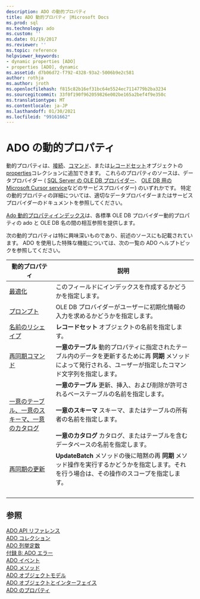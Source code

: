 ```yaml
---
description: ADO の動的プロパティ
title: ADO 動的プロパティ |Microsoft Docs
ms.prod: sql
ms.technology: ado
ms.custom: ''
ms.date: 01/19/2017
ms.reviewer: ''
ms.topic: reference
helpviewer_keywords:
- dynamic properties [ADO]
- properties [ADO], dynamic
ms.assetid: d7b06d72-f792-4328-93a2-5006b9e2c581
author: rothja
ms.author: jroth
ms.openlocfilehash: f815c82b16ef31bc64e5524ec7114779b2ba3234
ms.sourcegitcommit: 33f0f190f962059826e002be165a2bef4f9e350c
ms.translationtype: MT
ms.contentlocale: ja-JP
ms.lasthandoff: 01/30/2021
ms.locfileid: "99161662"
---
```

# <a name="ado-dynamic-properties"></a>ADO の動的プロパティ
動的プロパティは、[接続](./connection-object-ado.md)、[コマンド](./command-object-ado.md)、または[レコードセット](./recordset-object-ado.md)オブジェクトの[properties](./properties-collection-ado.md)コレクションに追加できます。 これらのプロパティのソースは、データプロバイダー ( [SQL Server の OLE DB プロバイダー](../../guide/appendixes/microsoft-ole-db-provider-for-sql-server.md)、 [OLE DB 用の Microsoft Cursor service](../../guide/appendixes/microsoft-cursor-service-for-ole-db-ado-service-component.md)などのサービスプロバイダー) のいずれかです。 特定の動的プロパティの詳細については、適切なデータプロバイダーまたはサービスプロバイダーのドキュメントを参照してください。  
  
 [Ado 動的プロパティインデックス](./ado-dynamic-property-index.md)は、各標準 OLE DB プロバイダー動的プロパティの ado と OLE DB 名の間の相互参照を提供します。  
  
 次の動的プロパティは特に興味深いものであり、前述のソースにも記載されています。 ADO を使用した特殊な機能については、次の一覧の ADO ヘルプトピックを参照してください。  
  
|動的プロパティ|説明|  
|-|-|  
|[最適化](./optimize-property-dynamic-ado.md)|このフィールドにインデックスを作成するかどうかを指定します。|  
|[プロンプト](./prompt-property-dynamic-ado.md)|OLE DB プロバイダーがユーザーに初期化情報の入力を求めるかどうかを指定します。|  
|[名前のリシェイプ](./reshape-name-property-dynamic-ado.md)|**レコードセット** オブジェクトの名前を指定します。|  
|[再同期コマンド](./resync-command-property-dynamic-ado.md)|**一意のテーブル** 動的プロパティに指定されたテーブル内のデータを更新するために再 **同期** メソッドによって発行される、ユーザーが指定したコマンド文字列を指定します。|  
|[一意のテーブル、一意のスキーマ、一意のカタログ](./unique-table-unique-schema-unique-catalog-properties-dynamic-ado.md)|**一意のテーブル** 更新、挿入、および削除が許可されるベーステーブルの名前を指定します。<br /><br /> **一意のスキーマ** スキーマ、またはテーブルの所有者の名前を指定します。<br /><br /> **一意のカタログ** カタログ、またはテーブルを含むデータベースの名前を指定します。|  
|[再同期の更新](./update-resync-property-dynamic-ado.md)|**UpdateBatch** メソッドの後に暗黙の再 **同期** メソッド操作を実行するかどうかを指定します。それを行う場合は、その操作のスコープを指定します。|
| &nbsp; | &nbsp; |

## <a name="see-also"></a>参照  
 [ADO API リファレンス](./ado-api-reference.md)   
 [ADO コレクション](./ado-collections.md)   
 [ADO 列挙定数](./ado-enumerated-constants.md)   
 [付録 B: ADO エラー](../../guide/appendixes/appendix-b-ado-errors.md)   
 [ADO イベント](./ado-events.md)   
 [ADO メソッド](./ado-methods.md)   
 [ADO オブジェクトモデル](./ado-object-model.md)   
 [ADO オブジェクトとインターフェイス](./ado-objects-and-interfaces.md)   
 [ADO のプロパティ](./ado-properties.md)